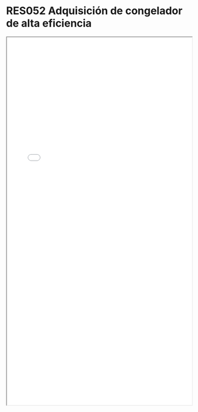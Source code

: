 # RES052  Adquisición de congelador de alta eficiencia

<iframe src="../RES052  Adquisición de congelador de alta eficiencia.pdf" width="100%" height="1000px"></iframe>
